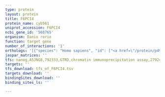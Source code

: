 ```yaml
---
type: protein
layout: protein
title: F6PCI4
protein_name: cyb561
uniprot_accession: F6PCI4
ncbi_gene_id: '568765'
organism: Danio rerio
function: target gene
number_of_interactions: '1'
orthologs: '[{"species": "Homo sapiens", "id": ["<a href=\"/protein/p49447\">P49447</a>"]}, {"species": "Mus musculus", "id": ["<a href=\"/protein/q60720\">Q60720</a>"]}, {"species": "Rattus norvegicus", "id": ["B5DFI2"]}, {"species": "Caenorhabditis elegans", "id": ["<a href=\"/protein/p34465\">P34465</a>"]}]'
jaspar_matrices: ''
tfs: nanog,A5JNG8,792333,GTRD,chromatin immunoprecipitation assay,27924024%5Buid%5D,No
targets: ''
tfs_download: tfs_of_F6PCI4.tsv
targets_download: ''
bindingSites_download: ''
binding_sites_ls: ''

---
```


